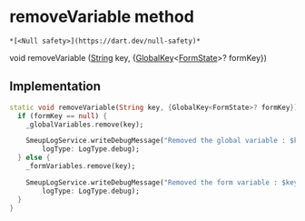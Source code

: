 


# removeVariable method




    *[<Null safety>](https://dart.dev/null-safety)*




void removeVariable
([String](https://api.flutter.dev/flutter/dart-core/String-class.html) key, {[GlobalKey](https://api.flutter.dev/flutter/widgets/GlobalKey-class.html)&lt;[FormState](https://api.flutter.dev/flutter/widgets/FormState-class.html)>? formKey})








## Implementation

```dart
static void removeVariable(String key, {GlobalKey<FormState>? formKey}) {
  if (formKey == null) {
    _globalVariables.remove(key);

    SmeupLogService.writeDebugMessage("Removed the global variable : $key",
        logType: LogType.debug);
  } else {
    _formVariables.remove(key);

    SmeupLogService.writeDebugMessage("Removed the form variable : $key",
        logType: LogType.debug);
  }
}
```







